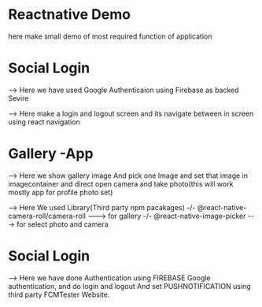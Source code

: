 # Reactnative Demo
   here make small demo of most required function of application

# Social Login 
  --> Here we have used Google Authenticaion using Firebase as backed Sevire

  --> Here make a login and logout screen and its navigate between in screen using react navigation
   
# Gallery -App
  --> Here we show gallery image And pick one Image and set that image in imagecontainer and direct open camera and take photo(this will work mostly app for profile photo set)

  --> Here We used Library(Third party npm pacakages)
     -/- @react-native-camera-roll/camera-roll ---> for gallery
     -/- @react-native-image-picker            ---> for select photo and camera


# Social Login
   --> Here we have done Authentication using FIREBASE Google authentication, and do login and logout And set PUSHNOTIFICATION using third party FCMTester Website.
     


